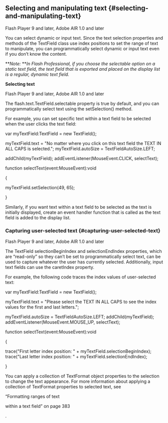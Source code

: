 ## Selecting and manipulating text {#selecting-and-manipulating-text}

Flash Player 9 and later, Adobe AIR 1.0 and later

You can select dynamic or input text. Since the text selection properties and methods of the TextField class use index positions to set the range of text to manipulate, you can programmatically select dynamic or input text even if you don’t know the content.

**_Note:_ **_In Flash Professional, if you choose the selectable option on a static text field, the text field that is exported and placed on the display list is a regular, dynamic text field._

**Selecting text**

Flash Player 9 and later, Adobe AIR 1.0 and later

The flash.text.TextField.selectable property is true by default, and you can programmatically select text using the setSelection() method.

For example, you can set specific text within a text field to be selected when the user clicks the text field:

var myTextField:TextField = new TextField();

myTextField.text = &quot;No matter where you click on this text field the TEXT IN ALL CAPS is selected.&quot;; myTextField.autoSize = TextFieldAutoSize.LEFT;

addChild(myTextField); addEventListener(MouseEvent.CLICK, selectText);

function selectText(event:MouseEvent):void

{

myTextField.setSelection(49, 65);

}

Similarly, if you want text within a text field to be selected as the text is initially displayed, create an event handler function that is called as the text field is added to the display list.

### Capturing user-selected text {#capturing-user-selected-text}

Flash Player 9 and later, Adobe AIR 1.0 and later

The TextField selectionBeginIndex and selectionEndIndex properties, which are “read-only” so they can’t be set to programmatically select text, can be used to capture whatever the user has currently selected. Additionally, input text fields can use the caretIndex property.

For example, the following code traces the index values of user-selected text:

var myTextField:TextField = new TextField();

myTextField.text = &quot;Please select the TEXT IN ALL CAPS to see the index values for the first and last letters.&quot;;

myTextField.autoSize = TextFieldAutoSize.LEFT; addChild(myTextField); addEventListener(MouseEvent.MOUSE_UP, selectText);

function selectText(event:MouseEvent):void

{

trace(&quot;First letter index position: &quot; + myTextField.selectionBeginIndex); trace(&quot;Last letter index position: &quot; + myTextField.selectionEndIndex);

}

You can apply a collection of TextFormat object properties to the selection to change the text appearance. For more information about applying a collection of TextFormat properties to selected text, see

“Formatting ranges of text

within a text field” on page 383

.